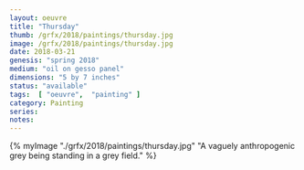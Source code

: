 ```yaml
---
layout: oeuvre 
title: "Thursday"
thumb: /grfx/2018/paintings/thursday.jpg
image: /grfx/2018/paintings/thursday.jpg
date: 2018-03-21
genesis: "spring 2018"
medium: "oil on gesso panel"
dimensions: "5 by 7 inches"
status: "available" 
tags:  [ "oeuvre",  "painting" ]  
category: Painting 
series: 
notes: 
---
```



{% myImage "./grfx/2018/paintings/thursday.jpg" "A vaguely anthropogenic grey being standing in a grey field." %}
